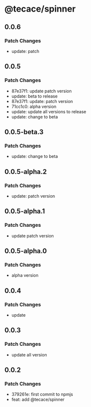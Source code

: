 # @tecace/spinner

## 0.0.6

### Patch Changes

- update: patch

## 0.0.5

### Patch Changes

- 87e37f1: update patch version
- update: beta to release
- 87e37f1: update: patch version
- 71cc1c0: alpha version
- update: update all versions to release
- update: change to beta

## 0.0.5-beta.3

### Patch Changes

- update: change to beta

## 0.0.5-alpha.2

### Patch Changes

- update: patch version

## 0.0.5-alpha.1

### Patch Changes

- update patch version

## 0.0.5-alpha.0

### Patch Changes

- alpha version

## 0.0.4

### Patch Changes

- update

## 0.0.3

### Patch Changes

- update all version

## 0.0.2

### Patch Changes

- 379261e: first commit to npmjs
- feat: add @tecace/spinner
